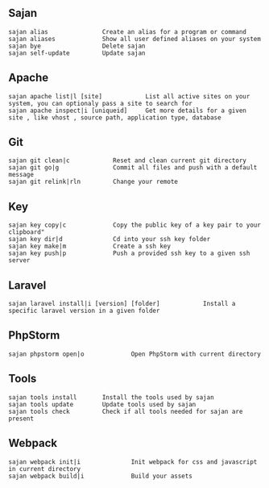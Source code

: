## Sajan 

    sajan alias               Create an alias for a program or command
    sajan aliases             Show all user defined aliases on your system
    sajan bye                 Delete sajan
    sajan self-update         Update sajan
    
## Apache

    sajan apache list|l [site]            List all active sites on your system, you can optionaly pass a site to search for
    sajan apache inspect|i [uniqueid]     Get more details for a given site , like vhost , source path, application type, database

## Git 

    sajan git clean|c            Reset and clean current git directory
    sajan git go|g               Commit all files and push with a default message
    sajan git relink|rln         Change your remote

## Key

    sajan key copy|c             Copy the public key of a key pair to your clipboard"
    sajan key dir|d              Cd into your ssh key folder
    sajan key make|m             Create a ssh key
    sajan key push|p             Push a provided ssh key to a given ssh server

## Laravel

    sajan laravel install|i [version] [folder]            Install a specific laravel version in a given folder

## PhpStorm

    sajan phpstorm open|o             Open PhpStorm with current directory

## Tools

    sajan tools install       Install the tools used by sajan
    sajan tools update        Update tools used by sajan
    sajan tools check         Check if all tools needed for sajan are present

## Webpack

    sajan webpack init|i              Init webpack for css and javascript in current directory
    sajan webpack build|i             Build your assets